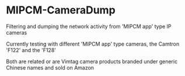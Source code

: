 # MIPCM-CameraDump
Filtering and dumping the network activity from 'MIPCM app' type IP cameras

Currently testing with different 'MIPCM app' type cameras, the Camtron 'F122' and the 'F128'

Both are related or are Vimtag camera products branded under generic Chinese names and sold on Amazon


